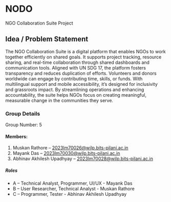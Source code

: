# NODO
NGO Collaboration Suite Project
## Idea / Problem Statement
The NGO Collaboration Suite is a digital platform that enables NGOs to work together efficiently on shared goals. It supports project tracking, resource sharing, and real-time collaboration through shared dashboards and communication tools. Aligned with UN SDG 17, the platform fosters transparency and reduces duplication of efforts. Volunteers and donors worldwide can engage by contributing time, skills, or funds. With multilingual support and mobile accessibility, it’s designed for inclusivity and grassroots impact. By streamlining operations and enhancing accountability, the suite helps NGOs focus on creating meaningful, measurable change in the communities they serve.
### Group Details
Group Number: 5
#### Members:
1. Muskan Rathore            – 2023lm70026@wilp.bits-pilani.ac.in
2. Mayank Das                – 2023lm70030@wilp.bits-pilani.ac.in 
3. Abhinav Akhilesh Upadhyay – 2023lm70028@wilp.bits-pilani.ac.in
##### Roles
- A – Technical Analyst, Programmer, UI/UX      - Mayank Das
- B – User Researcher, Technical Analyst - Muskan Rathore
- C – Programmer, Tester                 - Abhinav Akhilesh Upadhyay
